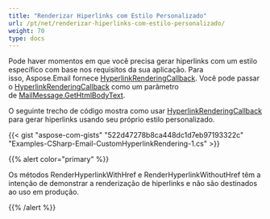 ```yaml
---
title: "Renderizar Hiperlinks com Estilo Personalizado"
url: /pt/net/renderizar-hiperlinks-com-estilo-personalizado/
weight: 70
type: docs
---
```



Pode haver momentos em que você precisa gerar hiperlinks com um estilo específico com base nos requisitos da sua aplicação. Para isso, Aspose.Email fornece [HyperlinkRenderingCallback](https://reference.aspose.com/email/net/aspose.email/hyperlinkrenderingcallback/). Você pode passar o [HyperlinkRenderingCallback](https://reference.aspose.com/email/net/aspose.email/hyperlinkrenderingcallback/) como um parâmetro de [MailMessage.GetHtmlBodyText](https://reference.aspose.com/email/net/aspose.email/mailmessage/gethtmlbodytext/#gethtmlbodytext).

O seguinte trecho de código mostra como usar [HyperlinkRenderingCallback](https://reference.aspose.com/email/net/aspose.email/hyperlinkrenderingcallback/) para gerar hiperlinks usando seu próprio estilo personalizado.

{{< gist "aspose-com-gists" "522d47278b8ca448dc1d7eb97193322c" "Examples-CSharp-Email-CustomHyperlinkRendering-1.cs" >}}

{{% alert color="primary" %}} 

Os métodos RenderHyperlinkWithHref e RenderHyperlinkWithoutHref têm a intenção de demonstrar a renderização de hiperlinks e não são destinados ao uso em produção.

{{% /alert %}}